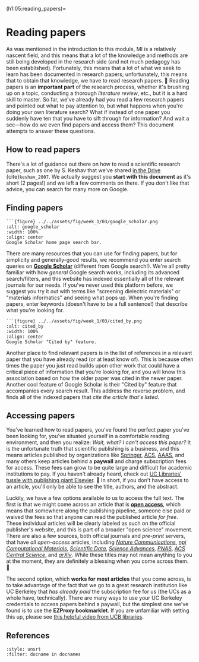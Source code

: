 (h1:05:reading_papers)=
# Reading papers

As was mentioned in the introduction to this module, MI is a relatively nascent field, and this means that a lot of the knowledge and methods are still being developed in the research side (and not much pedagogy has been established).
Fortunately, this means that a lot of what we seek to learn has been documented in research papers; unfortunately, this means that to obtain that knowledge, we have to read research papers. 🤮
Reading papers is an **important part** of the research process, whether it's brushing up on a topic, conducting a thorough _literature review_, etc., but it is a hard skill to master.
So far, we've already had you read a few research papers and pointed out what to pay attention to, but what happens when you're doing your own literature search?
What if instead of one paper you suddenly have ten that you have to sift through for information?
And wait a sec—how do we even find papers and access them?
This document attempts to answer these questions.



## How to read papers

There's a lot of guidance out there on how to read a scientific research paper, such as one by S. Keshav that we've shared [in the Drive](https://drive.google.com/drive/folders/1FuZJyp1yWqoMXNs0_1s8LtSzPUwC5CpM?usp=sharing) {cite}`keshav_2007`.
We actually suggest you **start with this document** as it's short (2 pages!) and we left a few comments on there.
If you don't like that advice, you can search for many more on Google.



## Finding papers

````{margin}
```{figure} ../../assets/fig/week_1/03/google_scholar.png
:alt: google_scholar
:width: 100%
:align: center
Google Scholar home page search bar.
````

There are many resources that you can use for finding papers, but for simplicity and generally-good results, we recommend you enter search queries on [**Google Scholar**](https://scholar.google.com/) (different from Google search!).
We're all pretty familiar with how _general_ Google search works, including its advanced search/filters, and this website has indexed essentially all of the relevant journals for our needs.
If you've never used this platform before, we suggest you try it out with terms like "screening dielectric materials" or "materials informatics" and seeing what pops up.
When you're finding papers, enter keywords (doesn't have to be a full sentence!) that describe what you're looking for.

````{margin}
```{figure} ../../assets/fig/week_1/03/cited_by.png
:alt: cited_by
:width: 100%
:align: center
Google Scholar "Cited by" feature.
````

Another place to find relevant papers is in the list of references in a relevant paper that you have already read (or at least know of).
This is because often times the paper you just read builds upon other work that could have a critical piece of information that you're looking for, and you will know this association based on how the older paper was cited in the newer paper.
Another cool feature of Google Scholar is their "Cited by" feature that accompanies every search result.
This address the reverse problem, and finds all of the indexed papers that _cite the article that's listed_.



## Accessing papers

You've learned how to read papers, you've found the perfect paper you've been looking for, you've situated yourself in a comfortable reading environment, and then you realize: 
_Wait, what? I can't access this paper?_
It is the unfortunate truth that scientific publishing is a business, and this means articles published by organizations like [Springer](https://www.springer.com/us), [ACS](https://pubs.acs.org/), [AAAS](https://www.aaas.org/journals), and many others keep articles behind a **paywall** and charge subscription fees for access.
These fees can grow to be quite large and difficult for academic institutions to pay.
If you haven't already heard, check out [UC Libraries' tussle with publishing giant Elsevier](https://www.lib.berkeley.edu/about/uc-elsevier). 🍵
In short, if you don't have access to an article, you'll only be able to see the title, authors, and the abstract.

Luckily, we have a few options available to us to access the full text.
The first is that we might come across an article that is [**open access**](https://www.openaccess.nl/en/what-is-open-access), which means that somewhere along the publishing pipeline, someone else paid or waived the fees so that anyone can read the published article _for free_.
These individual articles will be clearly labeled as such on the official publisher's website, and this is part of a broader "open science" movement.
There are also a few sources, both official journals and _pre-print_ servers, that have _all open-access_ articles, including [_Nature Communications_](https://www.nature.com/ncomms/), [_npj Computational Materials_](https://www.nature.com/npjcompumats/), [_Scientific Data_](https://www.nature.com/sdata/), [_Science Advances_](https://advances.sciencemag.org/), [_PNAS_](https://www.pnas.org/), [_ACS Central Science_](https://pubs.acs.org/journal/acscii), and [_arXiv_](https://arxiv.org/).
While these titles may not mean anything to you at the moment, they are definitely a blessing when you come across them. 🙏

The second option, which **works for most articles** that you come across, is to take advantage of the fact that we go to a great research institution like UC Berkeley that _has already paid_ the subscription fee for us (the UCs as a whole have, technically).
There are many ways to use your UC Berkeley credentials to access papers behind a paywall, but the simplest one we've found is to use the **EZProxy bookmarklet**.
If you are unfamiliar with setting this up, please see [this helpful video from UCB libraries](https://screencast-o-matic.com/watch/cYfYrfz9iQ).



## References


```{bibliography}
:style: unsrt
:filter: docname in docnames
```


